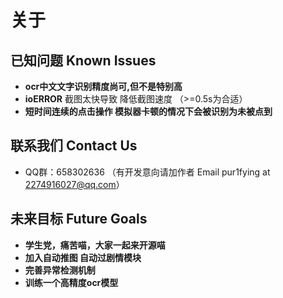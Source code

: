 # 关于

## 已知问题 Known Issues

- **ocr中文文字识别精度尚可,但不是特别高**
- **ioERROR** 截图太快导致 降低截图速度 （>=0.5s为合适）
- **短时间连续的点击操作 模拟器卡顿的情况下会被识别为未被点到**

## 联系我们 Contact Us

- QQ群：658302636 （有开发意向请加作者 Email pur1fying at 2274916027@qq.com）

## 未来目标 Future Goals

- **学生党，痛苦喵，大家一起来开源喵**
- **加入自动推图 自动过剧情模块**
- **完善异常检测机制**
- **训练一个高精度ocr模型**
